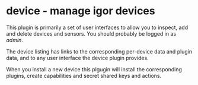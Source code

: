 # device - manage igor devices

This plugin is primarily a set of user interfaces to allow you to inspect, add
and delete devices and sensors. You should probably be logged in as *admin*.

The device listing has links to the corresponding per-device data and plugin data,
and to any user interface the device plugin provides.

When you install a new device this plgugin will install the corresponding plugins, 
create capabilities and secret shared keys and actions.
